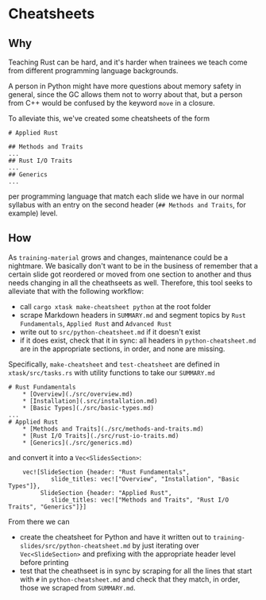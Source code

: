 # Cheatsheets

## Why

Teaching Rust can be hard, and it's harder when trainees we teach come from different programming language backgrounds.

A person in Python might have more questions about memory safety in general, since the GC allows them not to worry about that, but a person from C++ would be confused by the keyword `move` in a closure.

To alleviate this, we've created some cheatsheets of the form 

```
# Applied Rust

## Methods and Traits
...
## Rust I/O Traits
...
## Generics
...
```

per programming language that match each slide we have in our normal syllabus with an entry on the second header (`## Methods and Traits`, for example) level.

## How

As `training-material` grows and changes, maintenance could be a nightmare. We basically don't want to be in the business of remember that a certain slide got reordered or moved from one section to another and thus needs changing in all the cheathseets as well. Therefore, this tool seeks to alleviate that with the following workflow:

* call `cargo xtask make-cheatsheet python` at the root folder
* scrape Markdown headers in `SUMMARY.md` and segment topics by `Rust Fundamentals`, `Applied Rust` and `Advanced Rust`
* write out to `src/python-cheatsheet.md` if it doesn't exist
* if it does exist, check that it in sync: all headers in `python-cheatsheet.md` are in the appropriate sections, in order, and none are missing.

Specifically, `make-cheatsheet` and `test-cheatsheet` are defined in `xtask/src/tasks.rs` with utility functions to take our `SUMMARY.md`

```
# Rust Fundamentals
    * [Overview](./src/overview.md)
    * [Installation](.src/installation.md)
    * [Basic Types](./src/basic-types.md)
...
# Applied Rust
    * [Methods and Traits](./src/methods-and-traits.md)
    * [Rust I/O Traits](./src/rust-io-traits.md)
    * [Generics](./src/generics.md)
```

and convert it into a `Vec<SlidesSection>`:

```
    vec![SlideSection {header: "Rust Fundamentals",
            slide_titles: vec!["Overview", "Installation", "Basic Types"]},
         SlideSection {header: "Applied Rust",
            slide_titles: vec!["Methods and Traits", "Rust I/O Traits", "Generics"]}]
```

From there we can 

* create the cheatsheet for Python and have it written out to `training-slides/src/python-cheatsheet.md` by just iterating over `Vec<SlideSection>` and prefixing with the appropriate header level before printing 
* test that the cheathseet is in sync by scraping for all the lines that start with `#` in `python-cheatsheet.md` and check that they match, in order, those we scraped from `SUMMARY.md`.

